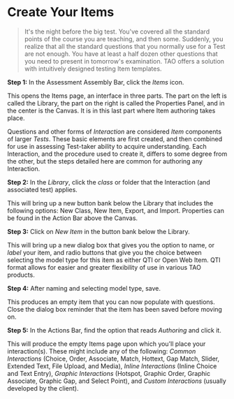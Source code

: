 # Create Your Items

>It's the night before the big test. You've covered all the standard points of the course you are teaching, and then some. Suddenly, you realize that all the standard questions that you normally use for a Test are not enough. You have at least a half dozen other questions that you need to present in tomorrow's examination. TAO offers a solution with intuitively designed testing Item templates.

**Step 1:** In the Assessment Assembly Bar, click the *Items* icon.

This opens the Items page, an interface in three parts. The part on the left is called the Library, the part on the right is called the Properties Panel, and in the center is the Canvas. It is in this last part where Item authoring takes place.

Questions and other forms of *Interaction* are considered *Item* components of larger *Tests*. These basic elements are first created, and then combined for use in assessing Test-taker ability to acquire understanding. Each Interaction, and the procedure used to create it, differs to some degree from the other, but the steps detailed here are common for authoring any Interaction.

**Step 2:** In the *Library*, click the *class* or folder that the Interaction (and associated test) applies. 

This will bring up a new button bank below the Library that includes the following options: New Class, New Item, Export, and Import. Properties can be found in the Action Bar above the Canvas.

**Step 3:** Click on *New Item* in the button bank below the Library.

This will bring up a new dialog box that gives you the option to name, or *label* your item, and radio buttons that give you the choice between selecting the model type for this item as either QTI or Open Web Item. QTI format allows for easier and greater flexibility of use in various TAO products.

**Step 4:** After naming and selecting model type, save.

This produces an empty item that you can now populate with questions. Close the dialog box reminder that the item has been saved before moving on.

**Step 5:** In the Actions Bar, find the option that reads *Authoring* and click it.

This will produce the empty Items page upon which you'll place your interaction(s). These might include any of the following: *Common Interactions* (Choice, Order, Associate, Match, Hottext, Gap Match, Slider, Extended Text, File Upload, and Media), *Inline Interactions* (Inline Choice and Text Entry), *Graphic Interactions* (Hotspot, Graphic Order, Graphic Associate, Graphic Gap, and Select Point), and *Custom Interactions* (usually developed by the client).
